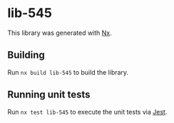 # lib-545

This library was generated with [Nx](https://nx.dev).

## Building

Run `nx build lib-545` to build the library.

## Running unit tests

Run `nx test lib-545` to execute the unit tests via [Jest](https://jestjs.io).
